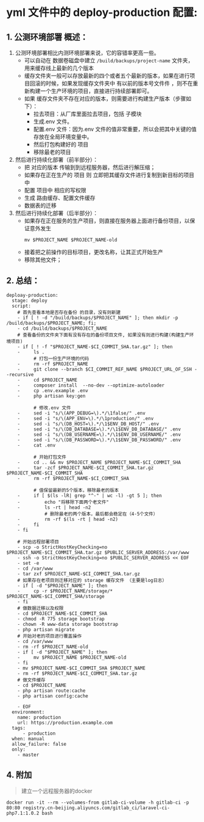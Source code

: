# yml 文件中的 deploy-production 配置:
## 1. 公测环境部署 概述：
1. 公测环境部署相比内测环境部署来说，它的容错率更高一些。
    * 可以自动在 数据卷磁盘中建立 `/build/backups/project-name` 文件夹，用来缓存线上最新的几个版本
    * 缓存文件夹一般可以存放最新的四个或者五个最新的版本，如果在进行项目回滚的时候，如果发现缓存文件夹中 有以前的版本号文件件 ，则不在重新构建一个生产环境的项目，直接进行持续部署即可。
    * 如果 缓存文件夹不存在对应的版本，则需要进行构建生产版本（步骤如下）：
        * 拉去项目：从厂库里面拉去项目，包括 子模块
        * 生成.env 文件。
        * 配置.env 文件：因为.env 文件的值非常重要，所以会把其中关键的值存放在全局环境变量中。
        * 然后打包构建好的 项目
        * 移除最老的项目
2. 然后进行持续化部署（前半部分）：
    * 把 对应的版本 传输到到远程服务器，然后进行解压缩；
    * 如果存在正在生产的 项目 则 立即把其缓存文件进行复制到新目标的项目中
    * 配置 项目中 相应的写权限
    * 生成 路由缓存、配置文件缓存
    * 数据表的迁移
3. 然后进行持续化部署（后半部分）：
    * 如果存在正在服务的生产项目，则直接在服务器上面进行备份项目，以保证意外发生
        ```
        mv $PROJECT_NAME $PROJECT_NAME-old
        ```
    * 接着把之前操作的目标项目，更改名称，让其正式开始生产
    * 移除其他文件；
    
## 2. 总结：
```
deploay-production:
  stage: deploy
  script:
    # 首先查看本地是否存在备份 的目录，没有则新建
    - if [ ! -d "/build/backups/$PROJECT_NAME" ]; then mkdir -p /build/backups/$PROJECT_NAME; fi;
    - cd /build/backups/$PROJECT_NAME
    # 查看备份的文件夹下面有没有存在的备份项目文件, 如果没有则进行构建(构建生产环境项目)
    - if [ ! -f "$PROJECT_NAME-$CI_COMMIT_SHA.tar.gz" ]; then
    -     ls .
          # 打包一份生产环境的代码
    -     rm -rf $PROJECT_NAME
    -     git clone --branch $CI_COMMIT_REF_NAME $PROJECT_URL_OF_SSH --recursive
    -     cd $PROJECT_NAME
    -     composer install  --no-dev --optimize-autoloader
    -     cp .env.example .env
    -     php artisan key:gen

          # 修改.env 文件
    -     sed -i "s/\(APP_DEBUG=\).*/\1false/" .env
    -     sed -i "s/\(APP_ENV=\).*/\1production/" .env
    -     sed -i "s/\(DB_HOST=\).*/\1$ENV_DB_HOST/" .env
    -     sed -i "s/\(DB_DATABASE=\).*/\1$ENV_DB_DATABASE/" .env
    -     sed -i "s/\(DB_USERNAME=\).*/\1$ENV_DB_USERNAME/" .env
    -     sed -i "s/\(DB_PASSWORD=\).*/\1$ENV_DB_PASSWORD/" .env
    -     cat .env

          # 开始打包文件
    -     cd .. && mv $PROJECT_NAME $PROJECT_NAME-$CI_COMMIT_SHA
    -     tar -zcf $PROJECT_NAME-$CI_COMMIT_SHA.tar.gz $PROJECT_NAME-$CI_COMMIT_SHA
    -     rm -rf $PROJECT_NAME-$CI_COMMIT_SHA

          # 值保留最新的5个版本，移除最老的版本
    -     if [ $(ls -lR| grep "^-" | wc -l) -gt 5 ]; then
    -         echo "将移除下面两个老文件"
    -         ls -rt | head -n2
              # 删除最老的两个版本，最后都会稳定在（4-5个文件）
    -         rm -rf $(ls -rt | head -n2)
    -     fi
    - fi

    # 开始远程部署项目
    - scp -o StrictHostKeyChecking=no $PROJECT_NAME-$CI_COMMIT_SHA.tar.gz $PUBLIC_SERVER_ADDRESS:/var/www
    - ssh -o StrictHostKeyChecking=no $PUBLIC_SERVER_ADDRESS << EOF
    - set -e
    - cd /var/www
    - tar zxf $PROJECT_NAME-$CI_COMMIT_SHA.tar.gz
    # 如果存在老项目则迁移对应的 storage 缓存文件 （主要是log日志）
    - if [ -d "$PROJECT_NAME" ]; then
    -     cp -r $PROJECT_NAME/storage/* $PROJECT_NAME-$CI_COMMIT_SHA/storage
    - fi
    # 做数据迁移以及权限
    - cd $PROJECT_NAME-$CI_COMMIT_SHA
    - chmod -R 775 storage bootstrap
    - chown -R www-data storage bootstrap
    - php artisan migrate
    # 开始对老的项目进行覆盖操作
    - cd /var/www
    - rm -rf $PROJECT_NAME-old
    - if [ -d "$PROJECT_NAME" ]; then
    -     mv $PROJECT_NAME $PROJECT_NAME-old
    - fi
    - mv $PROJECT_NAME-$CI_COMMIT_SHA $PROJECT_NAME
    - rm -rf $PROJECT_NAME-$CI_COMMIT_SHA.tar.gz
    # 做文件缓存
    - cd $PROJECT_NAME
    - php artisan route:cache
    - php artisan config:cache
  
    - EOF
  environment:
    name: production
    url: https://production.example.com
  tags:
      - production
  when: manual
  allow_failure: false
  only:
    - master
```
    
## 4. 附加
> 建立一个远程服务器的docker

```
docker run -it --rm --volumes-from gitlab-ci-volume -h gitlab-ci -p 80:80 registry.cn-beijing.aliyuncs.com/gitlab_ci/laravel-ci-php7.1:1.0.2 bash
```